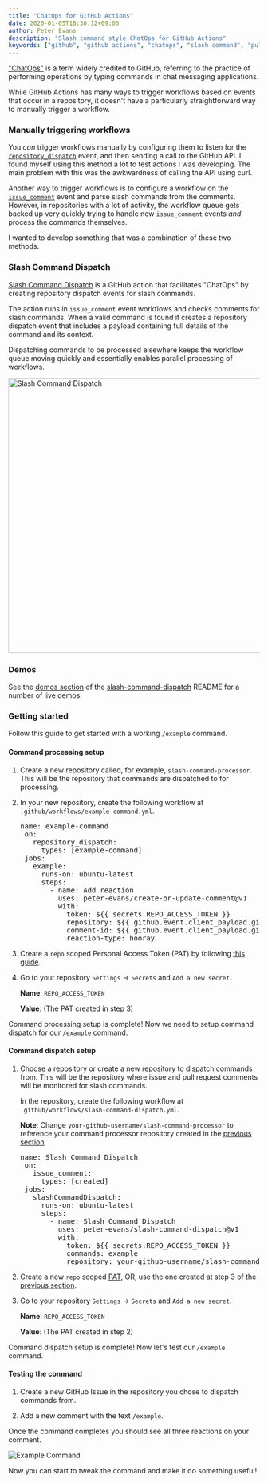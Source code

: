 ```yaml
---
title: "ChatOps for GitHub Actions"
date: 2020-01-05T16:30:12+09:00
author: Peter Evans
description: "Slash command style ChatOps for GitHub Actions"
keywords: ["github", "github actions", "chatops", "slash command", "pull requests", "issues", "issue comment", "slash-command-dispatch"]
---
```


["ChatOps"](https://www.pagerduty.com/blog/what-is-chatops/) is a term widely credited to GitHub, referring to the practice of performing operations by typing commands in chat messaging applications.

While GitHub Actions has many ways to trigger workflows based on events that occur in a repository, it doesn't have a particularly straightforward way to manually trigger a workflow.

### Manually triggering workflows

You *can* trigger workflows manually by configuring them to listen for the [`repository_dispatch`](https://help.github.com/en/actions/automating-your-workflow-with-github-actions/events-that-trigger-workflows#external-events-repository_dispatch) event, and then sending a call to the GitHub API. I found myself using this method a lot to test actions I was developing. The main problem with this was the awkwardness of calling the API using curl.

Another way to trigger workflows is to configure a workflow on the [`issue_comment`](https://help.github.com/en/actions/automating-your-workflow-with-github-actions/events-that-trigger-workflows#issue-comment-event-issue_comment) event and parse slash commands from the comments. However, in repositories with a lot of activity, the workflow queue gets backed up very quickly trying to handle new `issue_comment` events *and* process the commands themselves.

I wanted to develop something that was a combination of these two methods.

### Slash Command Dispatch

[Slash Command Dispatch](https://github.com/peter-evans/slash-command-dispatch) is a GitHub action that facilitates "ChatOps" by creating repository dispatch events for slash commands. 

The action runs in `issue_comment` event workflows and checks comments for slash commands. When a valid command is found it creates a repository dispatch event that includes a payload containing full details of the command and its context.

Dispatching commands to be processed elsewhere keeps the workflow queue moving quickly and essentially enables parallel processing of workflows.

<img src="/img/slash-command-dispatch.png" alt="Slash Command Dispatch" width="550">

### Demos

See the [demos section](https://github.com/peter-evans/slash-command-dispatch#demos) of the [slash-command-dispatch](https://github.com/peter-evans/slash-command-dispatch) README for a number of live demos.

### Getting started

Follow this guide to get started with a working `/example` command.

#### Command processing setup

1. Create a new repository called, for example, `slash-command-processor`.
   This will be the repository that commands are dispatched to for processing.

2. In your new repository, create the following workflow at `.github/workflows/example-command.yml`.

    <div class="highlight highlight-source-yaml"><pre><span class="pl-ent">name</span>: <span class="pl-s">example-command</span>
    <span class="pl-ent">on</span>:
      <span class="pl-ent">repository_dispatch</span>:
        <span class="pl-ent">types</span>: <span class="pl-s">[example-command]</span>
    <span class="pl-ent">jobs</span>:
      <span class="pl-ent">example</span>:
        <span class="pl-ent">runs-on</span>: <span class="pl-s">ubuntu-latest</span>
        <span class="pl-ent">steps</span>:
          - <span class="pl-ent">name</span>: <span class="pl-s">Add reaction</span>
            <span class="pl-ent">uses</span>: <span class="pl-s">peter-evans/create-or-update-comment@v1</span>
            <span class="pl-ent">with</span>:
              <span class="pl-ent">token</span>: <span class="pl-s">${{ secrets.REPO_ACCESS_TOKEN }}</span>
              <span class="pl-ent">repository</span>: <span class="pl-s">${{ github.event.client_payload.github.payload.repository.full_name }}</span>
              <span class="pl-ent">comment-id</span>: <span class="pl-s">${{ github.event.client_payload.github.payload.comment.id }}</span>
              <span class="pl-ent">reaction-type</span>: <span class="pl-s">hooray</span></pre></div>

3. Create a `repo` scoped Personal Access Token (PAT) by following [this guide](https://help.github.com/en/github/authenticating-to-github/creating-a-personal-access-token-for-the-command-line).

4. Go to your repository `Settings` -> `Secrets` and `Add a new secret`.

    **Name**: `REPO_ACCESS_TOKEN`

    **Value**: (The PAT created in step 3)

Command processing setup is complete! Now we need to setup command dispatch for our `/example` command.

#### Command dispatch setup

1. Choose a repository or create a new repository to dispatch commands from.
   This will be the repository where issue and pull request comments will be monitored for slash commands.

    In the repository, create the following workflow at `.github/workflows/slash-command-dispatch.yml`.

    **Note**: Change `your-github-username/slash-command-processor` to reference your command processor repository created in the [previous section](#command-processing-setup).

    <div class="highlight highlight-source-yaml"><pre><span class="pl-ent">name</span>: <span class="pl-s">Slash Command Dispatch</span>
    <span class="pl-ent">on</span>:
      <span class="pl-ent">issue_comment</span>:
        <span class="pl-ent">types</span>: <span class="pl-s">[created]</span>
    <span class="pl-ent">jobs</span>:
      <span class="pl-ent">slashCommandDispatch</span>:
        <span class="pl-ent">runs-on</span>: <span class="pl-s">ubuntu-latest</span>
        <span class="pl-ent">steps</span>:
          - <span class="pl-ent">name</span>: <span class="pl-s">Slash Command Dispatch</span>
            <span class="pl-ent">uses</span>: <span class="pl-s">peter-evans/slash-command-dispatch@v1</span>
            <span class="pl-ent">with</span>:
              <span class="pl-ent">token</span>: <span class="pl-s">${{ secrets.REPO_ACCESS_TOKEN }}</span>
              <span class="pl-ent">commands</span>: <span class="pl-s">example</span>
              <span class="pl-ent">repository</span>: <span class="pl-s">your-github-username/slash-command-processor</span></pre></div>

2. Create a new `repo` scoped [PAT](https://help.github.com/en/github/authenticating-to-github/creating-a-personal-access-token-for-the-command-line), OR, use the one created at step 3 of the [previous section](#command-processing-setup).

3. Go to your repository `Settings` -> `Secrets` and `Add a new secret`.

    **Name**: `REPO_ACCESS_TOKEN`

    **Value**: (The PAT created in step 2)

Command dispatch setup is complete! Now let's test our `/example` command.

#### Testing the command

1. Create a new GitHub Issue in the repository you chose to dispatch commands from.

2. Add a new comment with the text `/example`.

Once the command completes you should see all three reactions on your comment.

<img src="/img/example-command.png" alt="Example Command">

Now you can start to tweak the command and make it do something useful!
